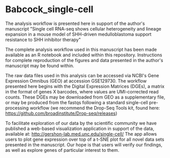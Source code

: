# Babcock_single-cell
The analysis workflow is presented here in support of the author's manuscript "Single cell RNA-seq shows cellular heterogeneity and lineage expansion in a mouse model of SHH-driven medulloblastoma support resistance to SHH inhibitor therapy" 

The complete analysis workflow used in this manuscript has been made available as an R notebook and included within this repository.
Instructions for complete reproduction of the figures and data presented in the author's manuscript may be found within.

The raw data files used in this analysis can be accessed via NCBI's Gene Expression Omnibus (GEO) at accession GSE129730.
The workflow presented here begins with the Digital Expression Matrices (DGEs), a matrix in the format of genes X barcodes, where values are UMI-corrected read counts. These DGEs may be downloaded from GEO as a supplementary file, or may be produced from the fastqs following a standard single-cell pre-processing workflow (we recommend the Drop-Seq Tools kit, found here: https://github.com/broadinstitute/Drop-seq/releases)

To facilitate exploration of our data by the scientific community we have published a web-based visualization application in support of the data, available at: http://gershon-lab.med.unc.edu/single-cell/
The app allows users to plot gene expression over top of a t-SNE plot for all novel data sets presented in the manuscript. Our hope is that users will verify our findings, as well as explore genes of particular interest to them.
